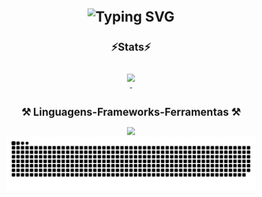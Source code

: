 <!-- GithubStats 
### 👋

![VariableBee GitHub stats](https://github-readme-stats.vercel.app/api?username=jrldorival&show_icons=true&theme=nightowl&include_all_commits=true&count_private=true)  -->

<!-- [![Top Langs](https://github-readme-stats.vercel.app/api/top-langs/?username=jrldorival&layout=compact)](https://github.com/anuraghazra/github-readme-stats) jrldorival


<div style="display: inline_block"><br>
  <img align="center" alt="Js" height="30" width="40" src="https://raw.githubusercontent.com/devicons/devicon/master/icons/javascript/javascript-plain.svg"> 
  <img align="center" alt="HTML" height="30" width="40" src="https://raw.githubusercontent.com/devicons/devicon/master/icons/html5/html5-original.svg">
  <img align="center" alt="CSS" height="30" width="40" src="https://raw.githubusercontent.com/devicons/devicon/master/icons/css3/css3-original.svg">
  <img align="center" alt="Android" height="30" width="40" src="https://raw.githubusercontent.com/devicons/devicon/master/icons/android/android-original.svg">


</div>

 -->
 
<h1 align="center">
<img src="https://readme-typing-svg.herokuapp.com?font=Fira+Code&weight=500&size=25&pause=1000&color=1DF78F&vCenter=true&random=false&width=450&lines=Ol%C3%A1...;Bem+vindo+ao+meu+perfil+GitHub" alt="Typing SVG" />
</h1>


<h2 align="center" >⚡Stats⚡</h2>
<br>
<div align="center" >
  <picture>
  <source
    srcset="https://github-readme-stats.vercel.app/api?username=jrldorival&show_icons=true&theme=dark"
    media="(prefers-color-scheme: dark)"
  />
  <source
    srcset="https://github-readme-stats.vercel.app/api?username=jrldorivalv&show_icons=true"
    media="(prefers-color-scheme: light), (prefers-color-scheme: no-preference)"
  />
  <img src="https://github-readme-stats.vercel.app/api?username=jrldorival&show_icons=true" />
</picture>
</div>

<div  align="center" >
  - 
  <br>

</div>

<h2 align="center" >⚒️ Linguagens-Frameworks-Ferramentas ⚒️</h2>
<div align="center" >
  <img src="https://skillicons.dev/icons?i=php,js,html,css,bootstrap,vscode,androidstudio,github" />
</div>


<picture>
  <source media="(prefers-color-scheme: dark)" srcset="https://raw.githubusercontent.com/jrldorival/jrldorival/output/github-contribution-grid-snake-dark.svg">
  <source media="(prefers-color-scheme: light)" srcset="https://raw.githubusercontent.com/jrldorival/jrldorival/output/github-contribution-grid-snake.svg">
  <img alt="github contribution grid snake animation" src="https://raw.githubusercontent.com/jrldorival/jrldorival/output/github-contribution-grid-snake.svg">
</picture>








